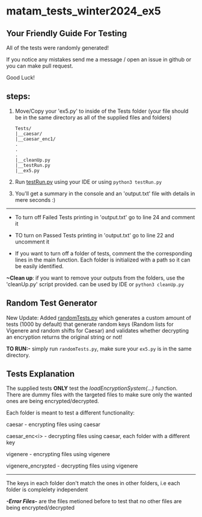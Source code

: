 # matam_tests_winter2024_ex5
## Your Friendly Guide For Testing

All of the tests were randomly generated!   

If you notice any mistakes send me a message / open an issue in github or you can make pull request.    

Good Luck!


## steps:
1. Move/Copy your 'ex5.py' to inside of the Tests folder (your file should be in the same directory as all of the supplied files and folders)
    ```
    Tests/
    |__caesar/
    |__caesar_enc1/
    .
    .
    .
    |__cleanUp.py
    |__testRun.py
    |__ex5.py
    ```
2. Run [testRun.py](testRun.py) using your IDE or using ```python3 testRun.py```

3. You'll get a summary in the console and an 'output.txt' file with details in mere seconds :)

___

- To turn off Failed Tests printing in 'output.txt' go to line 24 and comment it

- TO turn on Passed Tests printing in 'output.txt' go to line 22 and uncomment it

* If you want to turn off a folder of tests, comment the the corresponding lines in the main function. Each folder is initialized with a path so it can be easily identified.

**~Clean up**: if you want to remove your outputs from the folders, use the 'cleanUp.py' script provided. 
can be used by IDE or ```python3 cleanUp.py```

## Random Test Generator
New Update: Added [randomTests.py](Tests/randomTests.py) which generates a custom amount of tests (1000 by default) that generate random keys (Random lists for Vigenere and random shifts for Caesar) and validates whether decrypting an encryption returns the original string or not!

**TO RUN:-** simply run `randomTests.py`, make sure your `ex5.py` is in the same directory.


## Tests Explanation
The supplied tests **ONLY** test the *loadEncryptionSystem(...)* function.  
There are dummy files with the targeted files to make sure only the wanted ones are being encrypted/decrypted.

Each folder is meant to test a different functionality:

caesar - encrypting files using caesar

caesar_enc\<i> - decrypting files using caesar, each folder with a different key

vigenere - encrypting files using vigenere

vigenere_encrypted - decrypting files using vigenere

___

The keys in each folder don't match the ones in other folders, i.e each folder is complelety independent

***-Error Files-*** are the files metioned before to test that no other files are being encrypted/decrypted
